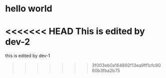 # hello world
<<<<<<< HEAD
This is edited by dev-2
=======
this is edited by dev-1
>>>>>>> 3f003eb0a164892f13ea9ff1cfc8060b3fba2b75

